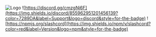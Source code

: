 ![Logo](https://cdn.discordapp.com/attachments/857360403150274630/860292688582148096/unknown.png)
![https://discord.gg/cmzgNj6F](https://img.shields.io/discord/855962951201456139?color=7289DA&label=Support&logo=discord&style=for-the-badge)
![https://npmjs.org/slashcord](https://img.shields.io/npm/v/slashcord?color=red&label=Version&logo=npm&style=for-the-badge)
